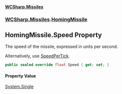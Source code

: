 #### [WCSharp.Missiles](README.md 'README')
### [WCSharp.Missiles](WCSharp.Missiles.md 'WCSharp.Missiles').[HomingMissile](WCSharp.Missiles.HomingMissile.md 'WCSharp.Missiles.HomingMissile')

## HomingMissile.Speed Property

The speed of the missile, expressed in units per second.  
  
Alternatively, use [SpeedPerTick](WCSharp.Missiles.Missile.SpeedPerTick.md 'WCSharp.Missiles.Missile.SpeedPerTick').

```csharp
public sealed override float Speed { get; set; }
```

#### Property Value
[System.Single](https://docs.microsoft.com/en-us/dotnet/api/System.Single 'System.Single')